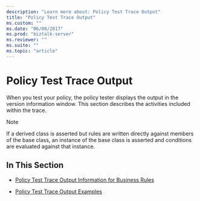 ```yaml
---
description: "Learn more about: Policy Test Trace Output"
title: "Policy Test Trace Output"
ms.custom: ""
ms.date: "06/08/2017"
ms.prod: "biztalk-server"
ms.reviewer: ""
ms.suite: ""
ms.topic: "article"
---
```

# Policy Test Trace Output
When you test your policy, the policy tester displays the output in the version information window. This section describes the activities included within the trace.  
  
> [!NOTE]
>  If a derived class is asserted but rules are written directly against members of the base class, an instance of the base class is asserted and conditions are evaluated against that instance.  
  
## In This Section  
  
-   [Policy Test Trace Output Information for Business Rules](../core/policy-test-trace-output-information-for-business-rules.md)  
  
-   [Policy Test Trace Output Examples](../core/policy-test-trace-output-examples.md)

